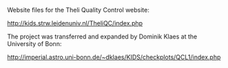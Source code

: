 Website files for the Theli Quality Control website:

http://kids.strw.leidenuniv.nl/TheliQC/index.php

The project was transferred and expanded by Dominik Klaes at the University of Bonn:

http://imperial.astro.uni-bonn.de/~dklaes/KIDS/checkplots/QCL1/index.php
